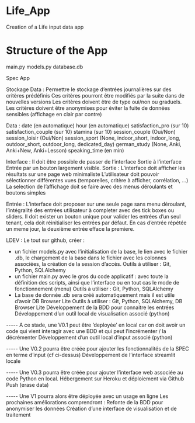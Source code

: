 # Life_App
Creation of a Life input data app

# Structure of the App
main.py
models.py
database.db

Spec App

Stockage Data :
Permettre le stockage d’entrées journalières sur des critères prédéfinis Ces critères pourront être modifiés par la suite dans de nouvelles versions Les critères doivent être de type oui/non ou graduels.
Les critères doivent être anonymises pour éviter la fuite de données sensibles (affichage en clair par contre)

Data : 
date (en automatique)
hour (en automatique)
satisfaction_pro (sur 10)
satisfaction_couple (sur 10)
stamina (sur 10)
session_couple (Oui/Non)
session_loisir (Oui/Non)
session_sport (None, indoor_short, indoor_long, outdoor_short, outdoor_long, dedicated_day)
german_study (None, Anki, Anki+New, Anki+Lesson)
speaking_time (en min)

Interface :
Il doit être possible de passer de l’interface Sortie à l’interface Entrée par un bouton largement visible.
Sortie :
L’interface doit afficher les résultats sur une page web minimaliste L’utilisateur doit pouvoir sélectionner différentes vues (temporelles, critère à afficher, corrélation, …) La selection de l’affichage doit se faire avec des menus déroulants et boutons simples

Entrée :
L’interface doit proposer sur une seule page sans menu déroulant, l’intégralité des entrées utilisateur à completer avec des tick boxes ou sliders.
Il doit exister un bouton unique pour valider les entrées d’un seul tenant, cela doit réinitialiser les entrées par défaut.
En cas d’entrée répétée un meme jour, la deuxième entrée efface la premiere.


LDEV :
Le tout sur github, créer :
- un fichier models.py avec l’initialisation de la base, le lien avec le fichier .db, le chargement de la base dans le fichier avec les colonnes associées, la création de la session d’accès.
Outils à utiliser : Git, Python, SQLAlchemy
- un fichier main.py avec le gros du code applicatif : avec toute la définition des scripts, ainsi que l’interface ou en tout cas le mode de fonctionnement (menu)
Outils à utiliser : Git, Python, SQLAlchemy
- La base de donnée .db sera créé automatiquement mais il est utile d’avoir DB Browser Lite 
Outils à utiliser : Git, Python, SQLAlchemy, DB Browser Lite
Développement de la BDD pour connaitre les entrées Développement d’un outil local de visualisation associé (python) 

----- A ce stade, une V0.1 peut être ‘deployée’ en local car on doit avoir un code qui vient interagir avec une BDD et qui peut l’incrémenter / la décrémenter
Développement d’un outil local d’input associé (python) 

----- Une V0.2 pourra être créée pour ajouter les fonctionnalités de la SPEC en terme d’input (cf ci-dessus)
Développement de l’interface streamlit locale 

----- Une V0.3 pourra être créée pour ajouter l’interface web associée au code Python en local.
Hébergement sur Heroku et déploiement via Github Push (erase data)

----- Une V1 pourra alors être déployée avec un usage en ligne
Les prochaines améliorations comprendront : 
Refonte de la BDD pour anonymiser les données
Création d’une interface de visualisation et de traitement


